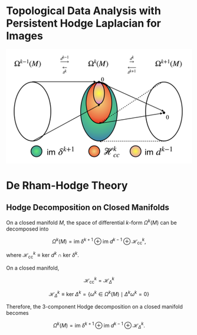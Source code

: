 # Topological Data Analysis with Persistent Hodge Laplacian for Images

![HodgeDecomposition](README.assets/HodgeDecomposition.png)

# De Rham-Hodge Theory

## Hodge Decomposition on Closed Manifolds

On a closed manifold $M$, the space of differential $k$-form $\Omega^k(M)$ can be decomposed into 
```math
\Omega^k(M)= \text{im}\;\delta^{k+1} \oplus \text{im}\;d^{k-1} \oplus \mathcal{H}^k_{\text{cc}},
```
where $\mathcal{H}^k_{\text{cc}}\equiv\text{ker }d^k\cap\text{ker }\delta^k$. 

On a closed manifold,
```math
\mathcal{H}^k_{\text{cc}}=\mathcal{H}^k_\Delta
```
```math
\mathcal{H}^k_\Delta \equiv \text{ker}\;\Delta^k = \{\omega^k\in\Omega^k(M)\mid\Delta^k\omega^k=0\}
```
Therefore, the 3-component Hodge decomposition on a closed manifold becomes
```math
\Omega^k(M)= \text{im}\;\delta^{k+1} \oplus \text{im}\;d^{k-1} \oplus \mathcal{H}^k_\Delta.
```
